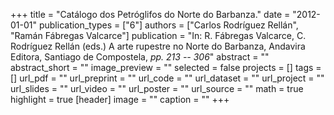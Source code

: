 +++
title = "Catálogo dos Petróglifos do Norte do Barbanza."
date = "2012-01-01"
publication_types = ["6"]
authors = ["Carlos Rodríguez Rellán", "Ramán Fábregas Valcarce"]
publication = "In: R. Fábregas Valcarce, C. Rodríguez Rellán (eds.) A arte rupestre no Norte do Barbanza, Andavira Editora, Santiago de Compostela, _pp. 213 -- 306_"
abstract = ""
abstract_short = ""
image_preview = ""
selected = false
projects = []
tags = []
url_pdf = ""
url_preprint = ""
url_code = ""
url_dataset = ""
url_project = ""
url_slides = ""
url_video = ""
url_poster = ""
url_source = ""
math = true
highlight = true
[header]
image = ""
caption = ""
+++
